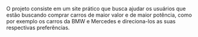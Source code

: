 O projeto consiste em um site prático que busca ajudar os usuários que estão buscando comprar carros de maior valor e de maior potência, como por exemplo os carros da BMW e Mercedes e direciona-los as suas respectivas preferências.
